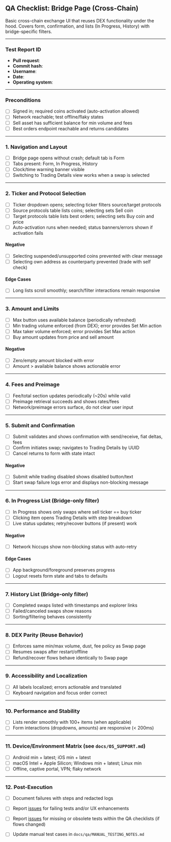 ## QA Checklist: Bridge Page (Cross-Chain)

Basic cross-chain exchange UI that reuses DEX functionality under the hood. Covers form, confirmation, and lists (In Progress, History) with bridge-specific filters.

---
### Test Report ID
- **Pull request**: 
- **Commit hash**: 
- **Username**: 
- **Date**: 
- **Operating system**: 

---

### Preconditions
- [ ] Signed in; required coins activated (auto-activation allowed)
- [ ] Network reachable; test offline/flaky states
- [ ] Sell asset has sufficient balance for min volume and fees
- [ ] Best orders endpoint reachable and returns candidates

---

### 1. Navigation and Layout
- [ ] Bridge page opens without crash; default tab is Form
- [ ] Tabs present: Form, In Progress, History
- [ ] Clock/time warning banner visible
- [ ] Switching to Trading Details view works when a swap is selected

---

### 2. Ticker and Protocol Selection
- [ ] Ticker dropdown opens; selecting ticker filters source/target protocols
- [ ] Source protocols table lists coins; selecting sets Sell coin
- [ ] Target protocols table lists best orders; selecting sets Buy coin and price
- [ ] Auto-activation runs when needed; status banners/errors shown if activation fails

#### Negative
- [ ] Selecting suspended/unsupported coins prevented with clear message
- [ ] Selecting own address as counterparty prevented (trade with self check)

#### Edge Cases
- [ ] Long lists scroll smoothly; search/filter interactions remain responsive

---

### 3. Amount and Limits
- [ ] Max button uses available balance (periodically refreshed)
- [ ] Min trading volume enforced (from DEX); error provides Set Min action
- [ ] Max taker volume enforced; error provides Set Max action
- [ ] Buy amount updates from price and sell amount

#### Negative
- [ ] Zero/empty amount blocked with error
- [ ] Amount > available balance shows actionable error

---

### 4. Fees and Preimage
- [ ] Fee/total section updates periodically (~20s) while valid
- [ ] Preimage retrieval succeeds and shows rates/fees
- [ ] Network/preimage errors surface, do not clear user input

---

### 5. Submit and Confirmation
- [ ] Submit validates and shows confirmation with send/receive, fiat deltas, fees
- [ ] Confirm initiates swap; navigates to Trading Details by UUID
- [ ] Cancel returns to form with state intact

#### Negative
- [ ] Submit while trading disabled shows disabled button/text
- [ ] Start swap failure logs error and displays non-blocking message

---

### 6. In Progress List (Bridge-only filter)
- [ ] In Progress shows only swaps where sell ticker == buy ticker
- [ ] Clicking item opens Trading Details with step breakdown
- [ ] Live status updates; retry/recover buttons (if present) work

#### Negative
- [ ] Network hiccups show non-blocking status with auto-retry

#### Edge Cases
- [ ] App background/foreground preserves progress
- [ ] Logout resets form state and tabs to defaults

---

### 7. History List (Bridge-only filter)
- [ ] Completed swaps listed with timestamps and explorer links
- [ ] Failed/canceled swaps show reasons
- [ ] Sorting/filtering behaves consistently

---

### 8. DEX Parity (Reuse Behavior)
- [ ] Enforces same min/max volume, dust, fee policy as Swap page
- [ ] Resumes swaps after restart/offline
- [ ] Refund/recover flows behave identically to Swap page

---

### 9. Accessibility and Localization
- [ ] All labels localized; errors actionable and translated
- [ ] Keyboard navigation and focus order correct

---

### 10. Performance and Stability
- [ ] Lists render smoothly with 100+ items (when applicable)
- [ ] Form interactions (dropdowns, amounts) are responsive (< 200ms)

---

### 11. Device/Environment Matrix (see `docs/OS_SUPPORT.md`)
- [ ] Android min + latest; iOS min + latest
- [ ] macOS Intel + Apple Silicon; Windows min + latest; Linux min
- [ ] Offline, captive portal, VPN; flaky network

---

### 12. Post-Execution
- [ ] Document failures with steps and redacted logs
- [ ] Report [issues](https://github.com/KomodoPlatform/komodo-wallet/issues) for failing tests and/or UX enhancements
- [ ] Report [issues](https://github.com/KomodoPlatform/komodo-wallet/issues) for missing or obsolete tests within the QA checklists (if flows changed)
- [ ] Update manual test cases in `docs/qa/MANUAL_TESTING_NOTES.md` 


